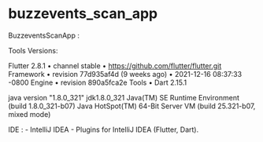 # buzzevents_scan_app
BuzzeventsScanApp :

Tools Versions: 

Flutter 2.8.1 • channel stable • https://github.com/flutter/flutter.git
Framework • revision 77d935af4d (9 weeks ago) • 2021-12-16 08:37:33 -0800
Engine • revision 890a5fca2e
Tools • Dart 2.15.1

java version "1.8.0_321"
jdk1.8.0_321
Java(TM) SE Runtime Environment (build 1.8.0_321-b07)
Java HotSpot(TM) 64-Bit Server VM (build 25.321-b07, mixed mode)

IDE : - IntelliJ IDEA 
      - Plugins for IntelliJ IDEA (Flutter, Dart).
